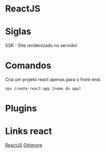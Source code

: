 ReactJS
=======

Siglas
======

SSR - Site rendenizado no servidor.

Comandos
========

Cria um projeto react apenas para o front-end.
```
npx create-react-app [nome do app]
```

Plugins
=======

Links react
=====

[ReactJS](https://pt-br.reactjs.org/)
[Gitignore](https://www.toptal.com/developers/gitignore)